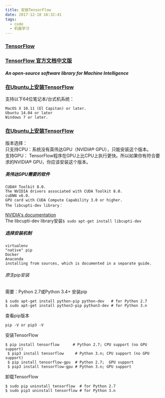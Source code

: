 ```yaml
---
title: 安装TensorFlow
date: 2017-12-18 16:32:41
tags:
  - code
  - 机器学习
---
```

### [TensorFlow](https://www.tensorflow.org/)
### [TensorFlow 官方文档中文版](http://wiki.jikexueyuan.com/project/tensorflow-zh/)
##### An open-source software library for Machine Intelligence

### [在Ubuntu上安装TensorFlow](https://www.tensorflow.org/install/)
支持以下64位笔记本/台式机系统：
```
MacOS X 10.11 (El Capitan) or later.
Ubuntu 14.04 or later
Windows 7 or later.
```
### [在Ubuntu上安装TensorFlow](https://www.tensorflow.org/install/install_linux)
版本选择：<br/>
只支持CPU：系统没有英伟达GPU（NVIDIA® GPU），只能安装这个版本。<br/>
支持GPU： TensorFlow程序在GPU上比CPU上执行更快。所以如果你有符合要求的NVIDIA® GPU，你应该安装这个版本。
<!-- more -->
##### 英伟达GPU需要的软件
```
CUDA® Toolkit 8.0.
The NVIDIA drivers associated with CUDA Toolkit 8.0.
cuDNN v6.0.
GPU card with CUDA Compute Capability 3.0 or higher.
The libcupti-dev library：
```
[NVIDIA's documentation](http://docs.nvidia.com/cuda/cuda-installation-guide-linux/#axzz4VZnqTJ2A)<br/>
The libcupti-dev library安装```$ sudo apt-get install libcupti-dev```

##### 选择安装机制
```
virtualenv
"native" pip
Docker
Anaconda
installing from sources, which is documented in a separate guide.
```
###### 原生pip安装
需要：Python 2.7或Python 3.4+
安装pip
```
$ sudo apt-get install python-pip python-dev   # for Python 2.7
$ sudo apt-get install python3-pip python3-dev # for Python 3.n
```
查看pip版本
```
pip -V or pip3 -V
```
安装TensorFlow
```
$ pip install tensorflow      # Python 2.7; CPU support (no GPU support)
 $ pip3 install tensorflow     # Python 3.n; CPU support (no GPU support)
 $ pip install tensorflow-gpu  # Python 2.7;  GPU support
 $ pip3 install tensorflow-gpu # Python 3.n; GPU support
```
卸载TensorFlow
```
$ sudo pip uninstall tensorflow  # for Python 2.7
$ sudo pip3 uninstall tensorflow # for Python 3.n
```
